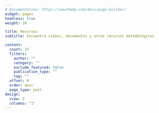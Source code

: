 ```yaml
---
# Documentation: https://wowchemy.com/docs/page-builder/
widget: pages
headless: true
weight: 20

title: Recursos
subtitle: Encuentra videos, documentos y otros recursos metodológicos

content:
  count: 15
  filters:
    author: ""
    category: ""
    exclude_featured: false
    publication_type: ""
    tag: ""
  offset: 0
  order: desc
  page_type: post
design:
  view: 2
  columns: "1"
---
```

